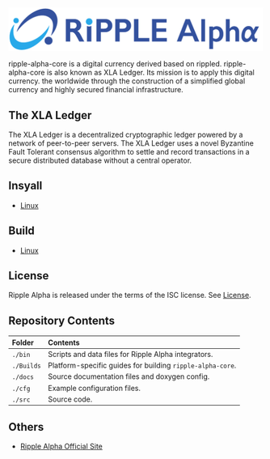 [![Ripple Alpha Logo](https://github.com/ripple-alpha/ripple-alpha-core/blob/master/docs/images/logo_ripple_alpha.png "Ripple Alpha")](https://ripplealpha.com)

ripple-alpha-core is a digital currency derived based on rippled. ripple-alpha-core is also known as XLA Ledger. Its mission is to apply this digital currency. the worldwide through the construction of a simplified global currency and highly secured financial infrastructure.

The XLA Ledger
---------------------
The XLA Ledger is a decentralized cryptographic ledger powered by a network of peer-to-peer servers. The XLA Ledger uses a novel Byzantine Fault Tolerant consensus algorithm to settle and record transactions in a secure distributed database without a central operator.

Insyall
---------------------
* [Linux](Installs/linux.md)

Build
---------------------
* [Linux](Builds/linux/README.md)

License
---------------------
Ripple Alpha is released under the terms of the ISC license. See [License](LICENSE).

Repository Contents
---------------------

| Folder     | Contents                                                   |
|:-----------|:-------------------------------------------------          |
| `./bin`    | Scripts and data files for Ripple Alpha integrators.       |
| `./Builds` | Platform-specific guides for building `ripple-alpha-core`. |
| `./docs`   | Source documentation files and doxygen config.             |
| `./cfg`    | Example configuration files.                               |
| `./src`    | Source code.                                               |

Others
---------------------
* [Ripple Alpha Official Site](https://ripplealpha.com)
